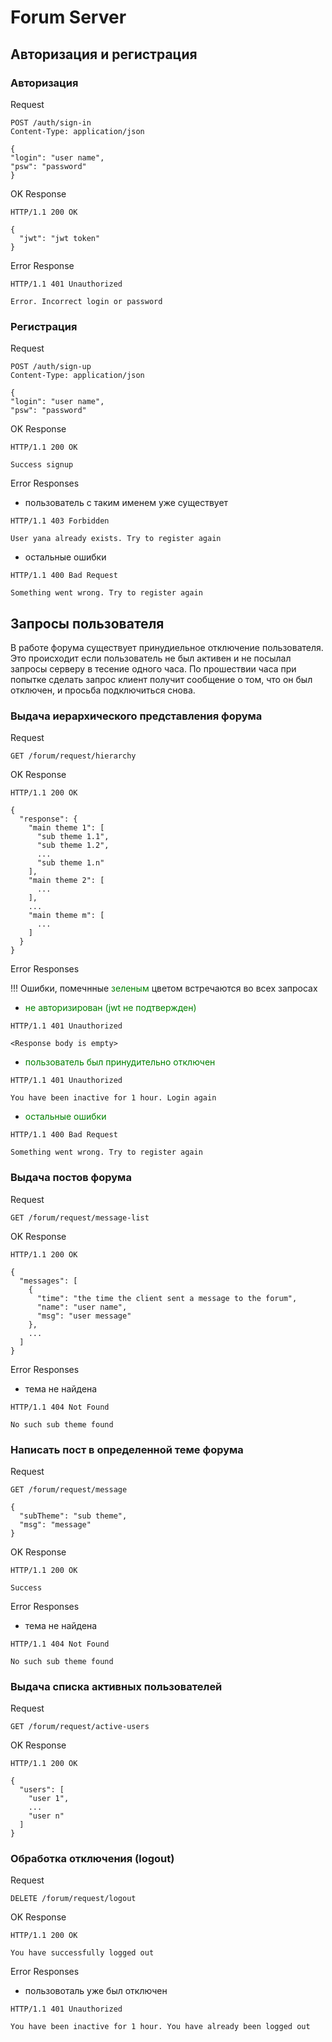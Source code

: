 # Forum Server

## Авторизация и регистрация

### Авторизация
Request
```http request
POST /auth/sign-in
Content-Type: application/json

{
"login": "user name",
"psw": "password"
}
```
OK Response
```http request
HTTP/1.1 200 OK

{
  "jwt": "jwt token"
}
```
Error Response
```http request
HTTP/1.1 401 Unauthorized

Error. Incorrect login or password
```

### Регистрация
Request
```http request
POST /auth/sign-up
Content-Type: application/json

{
"login": "user name",
"psw": "password"
```
OK Response
```http request
HTTP/1.1 200 OK

Success signup
```
Error Responses

- пользователь с таким именем уже существует
```http request
HTTP/1.1 403 Forbidden

User yana already exists. Try to register again
```

- остальные ошибки
```http request
HTTP/1.1 400 Bad Request

Something went wrong. Try to register again
```

## Запросы пользователя

В работе форума существует принудиельное отключение пользователя.
Это происходит если пользователь не был активен и не посылал запросы
серверу в тесение одного часа. По прошествии часа при попытке сделать
запрос клиент получит сообщение о том, что он был отключен, и просьба
подключиться снова.

### Выдача иерархического представления форума
Request
```http request
GET /forum/request/hierarchy
```
OK Response
```http request
HTTP/1.1 200 OK

{
  "response": {
    "main theme 1": [
      "sub theme 1.1",
      "sub theme 1.2",
      ...
      "sub theme 1.n"
    ],
    "main theme 2": [
      ...
    ],
    ...
    "main theme m": [
      ...
    ]
  }
}
```
Error Responses

!!! Ошибки, помечнные <span style="color:green">зеленым</span> цветом встречаются во всех запросах
- <span style="color:green">не авторизирован (jwt не подтвержден)</span>
```http request
HTTP/1.1 401 Unauthorized

<Response body is empty>
```

- <span style="color:green">пользователь был принудительно отключен</span>
```http request
HTTP/1.1 401 Unauthorized

You have been inactive for 1 hour. Login again
```
- <span style="color:green">остальные ошибки</span>
```http request
HTTP/1.1 400 Bad Request

Something went wrong. Try to register again
```
### Выдача постов форума 
Request
```http request
GET /forum/request/message-list
```
OK Response
```http request
HTTP/1.1 200 OK

{
  "messages": [
    {
      "time": "the time the client sent a message to the forum",
      "name": "user name",
      "msg": "user message"
    },
    ...
  ]
}
```
Error Responses

- тема не найдена 
```http request
HTTP/1.1 404 Not Found

No such sub theme found
```

### Написать пост в определенной теме форума

Request
```http request
GET /forum/request/message

{
  "subTheme": "sub theme",
  "msg": "message"
}
```
OK Response
```http request
HTTP/1.1 200 OK

Success
```
Error Responses

- тема не найдена
```http request
HTTP/1.1 404 Not Found

No such sub theme found
```
### Выдача списка активных пользователей

Request
```http request
GET /forum/request/active-users
```
OK Response
```http request
HTTP/1.1 200 OK

{
  "users": [
    "user 1",
    ...
    "user n"
  ]
}
```

### Обработка отключения (logout)

Request
```http request
DELETE /forum/request/logout
```
OK Response
```http request
HTTP/1.1 200 OK

You have successfully logged out
```
Error Responses

- пользовоталь уже был отключен
```http request
HTTP/1.1 401 Unauthorized

You have been inactive for 1 hour. You have already been logged out
```

